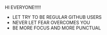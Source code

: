 HI EVERYONE!!!!!

* LET TRY TO BE REGULAR GITHUB USERS 
* NEVER LET FEAR OVERCOMES YOU 
* BE MORE FOCUS AND MORE PUNCTUAL